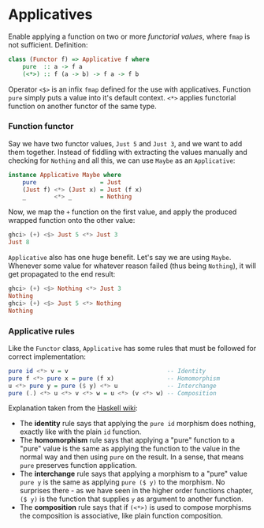 # Applicatives

Enable applying a function on two or more *functorial values*, where `fmap` is not sufficient. Definition:

```Haskell
class (Functor f) => Applicative f where
    pure  :: a -> f a
    (<*>) :: f (a -> b) -> f a -> f b
```

Operator `<$>` is an infix `fmap` defined for the use with applicatives. Function `pure` simply puts a value into it's default context. `<*>` applies functorial function on another functor of the same type.

### Function functor

Say we have two functor values, `Just 5` and `Just 3`, and we want to add them together. Instead of fiddling with extracting the values manually and checking for `Nothing` and all this, we can use `Maybe` as an `Applicative`:

```Haskell
instance Applicative Maybe where
    pure                  = Just
    (Just f) <*> (Just x) = Just (f x)
    _        <*> _        = Nothing
```

Now, we map the `+` function on the first value, and apply the produced wrapped function onto the other value:

```Haskell
ghci> (+) <$> Just 5 <*> Just 3
Just 8
```

`Applicative` also has one huge benefit. Let's say we are using `Maybe`. Whenever some value for whatever reason failed (thus being `Nothing`), it will get propagated to the end result:

```Haskell
ghci> (+) <$> Nothing <*> Just 3
Nothing
ghci> (+) <$> Just 5 <*> Nothing
Nothing
```

### Applicative rules

Like the `Functor` class, `Applicative` has some rules that must be followed for correct implementation:

```Haskell
pure id <*> v = v                            -- Identity
pure f <*> pure x = pure (f x)               -- Homomorphism
u <*> pure y = pure ($ y) <*> u              -- Interchange
pure (.) <*> u <*> v <*> w = u <*> (v <*> w) -- Composition
```

Explanation taken from the [Haskell wiki](https://en.wikibooks.org/wiki/Haskell/Applicative_functors):

* The **identity** rule says that applying the `pure id` morphism does nothing, exactly like with the plain `id` function.
* The **homomorphism** rule says that applying a "pure" function to a "pure" value is the same as applying the function to the value in the normal way and then using `pure` on the result. In a sense, that means `pure` preserves function application.
* The **interchange** rule says that applying a morphism to a "pure" value `pure y` is the same as applying `pure ($ y)` to the morphism. No surprises there - as we have seen in the higher order functions chapter, `($ y)` is the function that supplies `y` as argument to another function.
* The **composition** rule says that if `(<*>)` is used to compose morphisms the composition is associative, like plain function composition.

